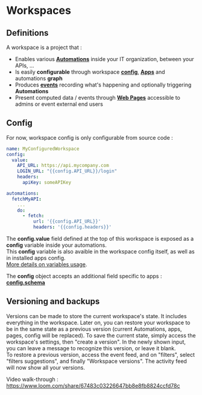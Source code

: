 # Workspaces

## Definitions

A workspace is a project that :  

* Enables various [**Automations**](automations) inside your IT organization, between your APIs, ...
* Is easily **configurable** through workspace [**config**](#config), [**Apps**](apps) and automations **graph** 
* Produces [**events**](automations#events) recording what's happening and optionally triggering **Automations**  
* Present computed data / events through [**Web Pages**](pages) accessible to admins or event external end users


## Config

For now, workspace config is only configurable from source code :  

```yaml
name: MyConfiguredWorkspace
config:
  value:
    API_URL: https://api.mycompany.com
    LOGIN_URL: "{{config.API_URL}}/login"
    headers:
      apiKey: someAPIKey

automations:
  fetchMyAPI:
    ...
    do:
      - fetch:
          url: '{{config.API_URL}}'
          headers: '{{config.headers}}'
```  

The **config.value** field defined at the top of this workspace is exposed as a **config** variable inside your automations.  
This **config** variable is also avaible in the workspace config itself, as well as in installed apps config.  
[More details on variables usage](automations#variables).  

The **config** object accepts an additional field specific to apps : [**config.schema**](apps#defining-an-app-config-schema)

## Versioning and backups
Versions can be made to store the current workspace's state. It includes everything in the workspace. Later on, you can
restore your workspace to be in the same state as a previous version (current Automations, apps, pages, config will be replaced).
To save the current state, simply access the workspace's settings, then "create a version".
In the newly shown input, you can leave a message to recognize this version, or leave it blank.  
To restore a previous version, access the event feed, and on "filters", select "filters suggestions", and finally "Workspace versions".
The activity feed will now show all your versions. 

Video walk-through : https://www.loom.com/share/67483c03226647bb8e8fb8824ccfd78c